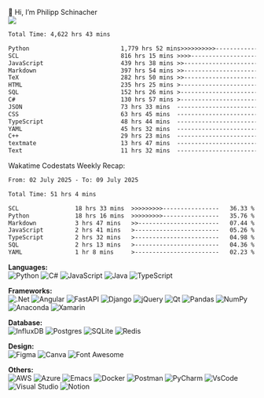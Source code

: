 👋 Hi, I’m Philipp Schinacher <br>
![](https://komarev.com/ghpvc/?philipp1297)
<!--[![wakatime](https://wakatime.com/badge/user/b40fc0a8-0c3d-4c72-850f-046f545584cc.svg)](https://wakatime.com/@b40fc0a8-0c3d-4c72-850f-046f545584cc)-->

<!--START_SECTION:wakaalltime-->

```txt
Total Time: 4,622 hrs 43 mins

Python                          1,779 hrs 52 mins>>>>>>>>>>---------------   38.50 %
SCL                             816 hrs 15 mins >>>>---------------------   17.66 %
JavaScript                      439 hrs 38 mins >>-----------------------   09.51 %
Markdown                        397 hrs 54 mins >>-----------------------   08.61 %
TeX                             282 hrs 50 mins >>-----------------------   06.12 %
HTML                            235 hrs 25 mins >------------------------   05.09 %
SQL                             152 hrs 26 mins >------------------------   03.30 %
C#                              130 hrs 57 mins >------------------------   02.83 %
JSON                            73 hrs 33 mins  -------------------------   01.59 %
CSS                             63 hrs 45 mins  -------------------------   01.38 %
TypeScript                      48 hrs 44 mins  -------------------------   01.05 %
YAML                            45 hrs 32 mins  -------------------------   00.99 %
C++                             29 hrs 23 mins  -------------------------   00.64 %
textmate                        13 hrs 47 mins  -------------------------   00.30 %
Text                            11 hrs 32 mins  -------------------------   00.25 %
```

<!--END_SECTION:wakaalltime-->

Wakatime Codestats Weekly Recap:
<!--START_SECTION:wakaweekly-->

```txt
From: 02 July 2025 - To: 09 July 2025

Total Time: 51 hrs 4 mins

SCL                18 hrs 33 mins  >>>>>>>>>----------------   36.33 %
Python             18 hrs 16 mins  >>>>>>>>>----------------   35.76 %
Markdown           3 hrs 47 mins   >>-----------------------   07.44 %
JavaScript         2 hrs 41 mins   >------------------------   05.26 %
TypeScript         2 hrs 32 mins   >------------------------   04.98 %
SQL                2 hrs 13 mins   >------------------------   04.36 %
YAML               1 hr 8 mins     >------------------------   02.23 %
```

<!--END_SECTION:wakaweekly-->

<!--[![GitHub Streak](https://streak-stats.demolab.com?user=Philipp1297&theme=radical&exclude_days=Sun%2CSat)](https://git.io/streak-stats)-->


<strong>Languages:  </strong><br>
![Python](https://img.shields.io/badge/python-3670A0?style=for-the-badge&logo=python&logoColor=ffdd54)
![C#](https://img.shields.io/badge/c%23-%23239120.svg?style=for-the-badge&logo=c-sharp&logoColor=white)
![JavaScript](https://img.shields.io/badge/javascript-%23323330.svg?style=for-the-badge&logo=javascript&logoColor=%23F7DF1E)
![Java](https://img.shields.io/badge/java-%23ED8B00.svg?style=for-the-badge&logo=openjdk&logoColor=white)
![TypeScript](https://img.shields.io/badge/typescript-%23007ACC.svg?style=for-the-badge&logo=typescript&logoColor=white)



<strong>Frameworks: </strong> <br>
![.Net](https://img.shields.io/badge/.NET-5C2D91?style=for-the-badge&logo=.net&logoColor=white)
![Angular](https://img.shields.io/badge/angular-%23DD0031.svg?style=for-the-badge&logo=angular&logoColor=white)
![FastAPI](https://img.shields.io/badge/FastAPI-005571?style=for-the-badge&logo=fastapi)
![Django](https://img.shields.io/badge/django-%23092E20.svg?style=for-the-badge&logo=django&logoColor=white)
![jQuery](https://img.shields.io/badge/jquery-%230769AD.svg?style=for-the-badge&logo=jquery&logoColor=white)
![Qt](https://img.shields.io/badge/Qt-%23217346.svg?style=for-the-badge&logo=Qt&logoColor=white)
![Pandas](https://img.shields.io/badge/pandas-%23150458.svg?style=for-the-badge&logo=pandas&logoColor=white)
![NumPy](https://img.shields.io/badge/numpy-%23013243.svg?style=for-the-badge&logo=numpy&logoColor=white)
![Anaconda](https://img.shields.io/badge/conda-342B029.svg?&style=for-the-badge&logo=anaconda&logoColor=white)
![Xamarin](https://img.shields.io/badge/Xamarin-3498DB?style=for-the-badge&logo=xamarin&logoColor=whit)

<strong>Database: </strong> <br>
![InfluxDB](https://img.shields.io/badge/InfluxDB-22ADF6?style=for-the-badge&logo=InfluxDB&logoColor=white)
![Postgres](https://img.shields.io/badge/postgres-%23316192.svg?style=for-the-badge&logo=postgresql&logoColor=white)
![SQLite](https://img.shields.io/badge/sqlite-%2307405e.svg?style=for-the-badge&logo=sqlite&logoColor=white)
![Redis](https://img.shields.io/badge/redis-%23DD0031.svg?&style=for-the-badge&logo=redis&logoColor=white)

<strong>Design: </strong> <br>
![Figma](https://img.shields.io/badge/Figma-F24E1E?style=for-the-badge&logo=figma&logoColor=white)
![Canva](https://img.shields.io/badge/Canva-%2300C4CC.svg?&style=for-the-badge&logo=Canva&logoColor=white)
![Font Awesome](https://img.shields.io/badge/Font_Awesome-339AF0?style=for-the-badge&logo=fontawesome&logoColor=white)

<strong>Others: </strong><br>
![AWS](https://img.shields.io/badge/AWS-%23FF9900.svg?style=for-the-badge&logo=amazon-aws&logoColor=white)
![Azure](https://img.shields.io/badge/azure-%230072C6.svg?style=for-the-badge&logo=microsoftazure&logoColor=white)
![Emacs](https://img.shields.io/badge/Emacs-%237F5AB6.svg?&style=for-the-badge&logo=gnu-emacs&logoColor=white)
![Docker](https://img.shields.io/badge/Docker-2CA5E0?style=for-the-badge&logo=docker&logoColor=white)
![Postman](https://img.shields.io/badge/Postman-FF6C37?style=for-the-badge&logo=Postman&logoColor=white)
![PyCharm](https://img.shields.io/badge/PyCharm-000000.svg?&style=for-the-badge&logo=PyCharm&logoColor=white)
![VsCode](https://img.shields.io/badge/VSCode-0078D4?style=for-the-badge&logo=visual%20studio%20code&logoColor=white)
![Visual Studio](https://img.shields.io/badge/Visual_Studio-5C2D91?style=for-the-badge&logo=visual%20studio&logoColor=white)
![Notion](https://img.shields.io/badge/Notion-000000?style=for-the-badge&logo=notion&logoColor=white)


<!---
Philipp1297/Philipp1297 is a ✨ special ✨ repository because its `README.md` (this file) appears on your GitHub profile.
You can click the Preview link to take a look at your changes.
--->
